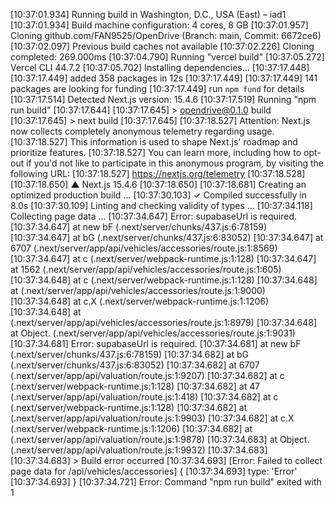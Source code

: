 [10:37:01.934] Running build in Washington, D.C., USA (East) – iad1
[10:37:01.934] Build machine configuration: 4 cores, 8 GB
[10:37:01.957] Cloning github.com/FAN9525/OpenDrive (Branch: main, Commit: 6672ce6)
[10:37:02.097] Previous build caches not available
[10:37:02.226] Cloning completed: 269.000ms
[10:37:04.790] Running "vercel build"
[10:37:05.272] Vercel CLI 44.7.2
[10:37:05.702] Installing dependencies...
[10:37:17.448] 
[10:37:17.449] added 358 packages in 12s
[10:37:17.449] 
[10:37:17.449] 141 packages are looking for funding
[10:37:17.449]   run `npm fund` for details
[10:37:17.514] Detected Next.js version: 15.4.6
[10:37:17.519] Running "npm run build"
[10:37:17.644] 
[10:37:17.645] > opendrive@0.1.0 build
[10:37:17.645] > next build
[10:37:17.645] 
[10:37:18.527] Attention: Next.js now collects completely anonymous telemetry regarding usage.
[10:37:18.527] This information is used to shape Next.js' roadmap and prioritize features.
[10:37:18.527] You can learn more, including how to opt-out if you'd not like to participate in this anonymous program, by visiting the following URL:
[10:37:18.527] https://nextjs.org/telemetry
[10:37:18.528] 
[10:37:18.650]    ▲ Next.js 15.4.6
[10:37:18.650] 
[10:37:18.681]    Creating an optimized production build ...
[10:37:30.103]  ✓ Compiled successfully in 8.0s
[10:37:30.109]    Linting and checking validity of types ...
[10:37:34.118]    Collecting page data ...
[10:37:34.647] Error: supabaseUrl is required.
[10:37:34.647]     at new bF (.next/server/chunks/437.js:6:78159)
[10:37:34.647]     at bG (.next/server/chunks/437.js:6:83052)
[10:37:34.647]     at 6707 (.next/server/app/api/vehicles/accessories/route.js:1:8569)
[10:37:34.647]     at c (.next/server/webpack-runtime.js:1:128)
[10:37:34.647]     at 1562 (.next/server/app/api/vehicles/accessories/route.js:1:605)
[10:37:34.648]     at c (.next/server/webpack-runtime.js:1:128)
[10:37:34.648]     at <unknown> (.next/server/app/api/vehicles/accessories/route.js:1:9000)
[10:37:34.648]     at c.X (.next/server/webpack-runtime.js:1:1206)
[10:37:34.648]     at <unknown> (.next/server/app/api/vehicles/accessories/route.js:1:8979)
[10:37:34.648]     at Object.<anonymous> (.next/server/app/api/vehicles/accessories/route.js:1:9031)
[10:37:34.681] Error: supabaseUrl is required.
[10:37:34.681]     at new bF (.next/server/chunks/437.js:6:78159)
[10:37:34.682]     at bG (.next/server/chunks/437.js:6:83052)
[10:37:34.682]     at 6707 (.next/server/app/api/valuation/route.js:1:9207)
[10:37:34.682]     at c (.next/server/webpack-runtime.js:1:128)
[10:37:34.682]     at 47 (.next/server/app/api/valuation/route.js:1:418)
[10:37:34.682]     at c (.next/server/webpack-runtime.js:1:128)
[10:37:34.682]     at <unknown> (.next/server/app/api/valuation/route.js:1:9903)
[10:37:34.682]     at c.X (.next/server/webpack-runtime.js:1:1206)
[10:37:34.682]     at <unknown> (.next/server/app/api/valuation/route.js:1:9878)
[10:37:34.683]     at Object.<anonymous> (.next/server/app/api/valuation/route.js:1:9932)
[10:37:34.683] 
[10:37:34.683] > Build error occurred
[10:37:34.693] [Error: Failed to collect page data for /api/vehicles/accessories] {
[10:37:34.693]   type: 'Error'
[10:37:34.693] }
[10:37:34.721] Error: Command "npm run build" exited with 1
